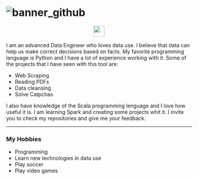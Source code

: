 # ![banner_github](https://user-images.githubusercontent.com/29043950/115155897-80dcac80-a047-11eb-88bf-d451722fa72e.PNG)
<p align='center'>
<a href="https://www.linkedin.com/in/marcusweypinedosaavedra/"><img height="30" src="https://github.com/WaylonWalker/WaylonWalker/blob/main/icon/linkedin.png?raw=true"></a>
</p>

I am an advanced Data Engineer who loves data use. I believe that data can help us make correct decisions based on facts.
My favorite programming language is Python and I have a lot of experience working with it. Some of the projects that I have seen with this tool are:

- Web Scraping
- Reading PDFs
- Data cleansing
- Solve Catpchas

I also have knowledge of the Scala programming lenguage and I love how useful it is. I am learning Spark and creating some projects whit it. I invite you to check my repositories and give me your feedback.

 ---

### My Hobbies

- Programming
- Learn new technologies in data use
- Play soccer
- Play video games
